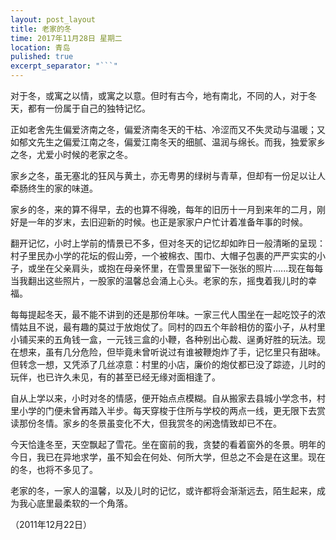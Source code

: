 ```yaml
---
layout: post_layout
title: 老家的冬
time: 2017年11月28日 星期二
location: 青岛
pulished: true
excerpt_separator: "```"
---
```


对于冬，或寓之以情，或寓之以意。但时有古今，地有南北，不同的人，对于冬天，都有一份属于自己的独特记忆。

正如老舍先生偏爱济南之冬，偏爱济南冬天的干枯、冷涩而又不失灵动与温暖；又如郁文先生之偏爱江南之冬，偏爱江南冬天的细腻、温润与绵长。而我，独爱家乡之冬，尤爱小时候的老家之冬。

家乡之冬，虽无塞北的狂风与黄土，亦无粤男的绿树与青草，但却有一份足以让人牵肠终生的家的味道。

家乡的冬，来的算不得早，去的也算不得晚，每年的旧历十一月到来年的二月，刚好是一年的岁末，去旧迎新的时候。也正是家家户户忙计着准备年事的时候。

翻开记忆，小时上学前的情景已不多，但对冬天的记忆却如昨日一般清晰的呈现：村子里民办小学的花坛的假山旁，一个被棉衣、围巾、大帽子包裹的严严实实的小子，或坐在父亲肩头，或抱在母亲怀里，在雪景里留下一张张的照片......现在每每当我翻出这些照片，一股家的温馨总会涌上心头。老家的东，摇曳着我儿时的幸福。

每每提起冬天，最不能不讲到的还是那份年味。一家三代人围坐在一起吃饺子的浓情姑且不说，最有趣的莫过于放炮仗了。同村的四五个年龄相仿的蛮小子，从村里小铺买来的五角钱一盒，一元钱三盒的小鞭，各种别出心裁、逞勇好胜的玩法。现在想来，虽有几分危险，但毕竟未曾听说过有谁被鞭炮炸了手，记忆里只有甜味。但转念一想，又凭添了几丝凉意：村里的小店，廉价的炮仗都已没了踪迹，儿时的玩伴，也已许久未见，有的甚至已经无缘对面相逢了。

自从上学以来，小时对冬的情感，便开始点点模糊。自从搬家去县城小学念书，村里小学的门便未曾再踏入半步。每天穿梭于住所与学校的两点一线，更无限下去赏读那份冬情。家乡的冬景虽变化不大，但我赏冬的闲逸情致却已不在。

今天恰逢冬至，天空飘起了雪花。坐在窗前的我，贪婪的看着窗外的冬景。明年的今日，我已在异地求学，虽不知会在何处、何所大学，但总之不会是在这里。现在的冬，也将不多见了。

老家的冬，一家人的温馨，以及儿时的记忆，或许都将会渐渐远去，陌生起来，成为我心底里最柔软的一个角落。

（2011年12月22日）

